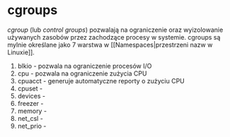 # cgroups
*cgroup* (lub *control groups*) pozwalają na ograniczenie oraz wyizolowanie używanych zasobów przez zachodzące procesy w systemie. cgroups są mylnie określane jako 7 warstwa w [[Namespaces|przestrzeni nazw w Linuxie]]. 

1. blkio - pozwala na ograniczenie procesów I/O
2. cpu - pozwala na ograniczenie zużycia CPU
3. cpuacct - generuje automatyczne reporty o zużyciu CPU
4. cpuset - 
5. devices - 
6. freezer - 
7. memory - 
8. net_csl - 
9. net_prio - 
